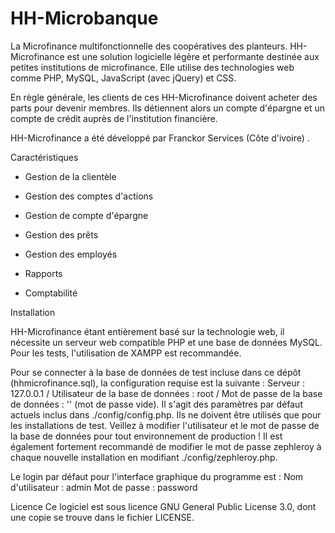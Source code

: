 # HH-Microbanque
La Microfinance multifonctionnelle des coopératives des planteurs.
HH-Microfinance est une solution logicielle légère et performante destinée aux petites institutions de microfinance. Elle utilise des technologies web comme PHP, MySQL, JavaScript (avec jQuery) et CSS.

 En règle générale, les clients de ces HH-Microfinance doivent acheter des parts pour devenir membres. Ils détiennent alors un compte d'épargne et un compte de crédit auprès de l'institution financière.

HH-Microfinance a été développé par Franckor Services (Côte d'ivoire) .

Caractéristiques

* Gestion de la clientèle

* Gestion des comptes d'actions

* Gestion de compte d'épargne

* Gestion des prêts

* Gestion des employés

* Rapports

* Comptabilité

Installation

HH-Microfinance étant entièrement basé sur la technologie web, il nécessite un serveur web compatible PHP et une base de données MySQL. Pour les tests, l'utilisation de XAMPP est recommandée.

Pour se connecter à la base de données de test incluse dans ce dépôt (hhmicrofinance.sql), la configuration requise est la suivante : Serveur : 127.0.0.1 / Utilisateur de la base de données : root / Mot de passe de la base de données : '' (mot de passe vide). Il s'agit des paramètres par défaut actuels inclus dans ./config/config.php. Ils ne doivent être utilisés que pour les installations de test. Veillez à modifier l'utilisateur et le mot de passe de la base de données pour tout environnement de production ! Il est également fortement recommandé de modifier le mot de passe zephleroy à chaque nouvelle installation en modifiant ./config/zephleroy.php.

Le login par défaut pour l'interface graphique du programme est : Nom d'utilisateur : admin Mot de passe : password

Licence
Ce logiciel est sous licence GNU General Public License 3.0, dont une copie se trouve dans le fichier LICENSE.
